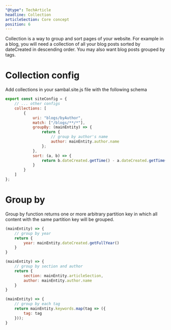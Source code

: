 ```yaml
---
"@type": TechArticle
headline: Collection
articleSection: Core concept
position: 6
---
```


Collection is a way to group and sort pages of your website.  For example in a blog, you will need a collection of all your blog posts sorted by dateCreated in descending order.  You may also want blog posts grouped by tags.

# Collection config

Add collections in your sambal.site.js file with the following schema

```js
export const siteConfig = {
    // ... other configs
    collections: [
        {
            uri: "blogs/byAuthor",                                              // REQUIRED - collection uri
            match: ["/blogs/**/*"],                                             // REQUIRED - Globs to match page urls
            groupBy: (mainEntity) => {                                          // OPTIONAL - Group by partition key
                return {
                    // group by author's name
                    author: mainEntity.author.name
                };
            },
            sort: (a, b) => {                                                   // OPTIONAL - Sort
                return b.dateCreated.getTime() - a.dateCreated.getTime();
            }
        }
    ]
};
```

# Group by

Group by function returns one or more arbitrary partition key in which all content with the same partition key will be grouped.

```js
(mainEntity) => {
    // group by year
    return {
        year: mainEntity.dateCreated.getFullYear()
    }
}

(mainEntity) => {
    // group by section and author
    return {
        section: mainEntity.articleSection,
        author: mainEntity.author.name
    }
}

(mainEntity) => {
    // group by each tag
    return mainEntity.keywords.map(tag => ({
        tag: tag
    }));
}
```




